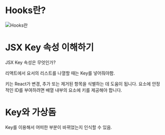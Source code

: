 # Hooks란?

![Hooks란](https://github.com/YEOM0625/TICTACTOE_ReactHooks/assets/109888011/fe0042c8-fe3b-4bc5-99c9-336b569eed50)

# JSX Key 속성 이해하기

JSX Key 속성은 무엇인가?

리액트에서 요서의 리스트를 나열할 때는 Key를 넣어줘야함.

키는 React가 변경, 추가 또는 제거된 항목을 식별하는 데 도움이 됩니다. 요소에 안정적인 ID를 부여하려면 배열 내부의 요소에 키를 제공해야 합니다.

# Key와 가상돔

Key를 이용해서 어떠한 부분이 바뀌었는지 인식할 수 있음.



